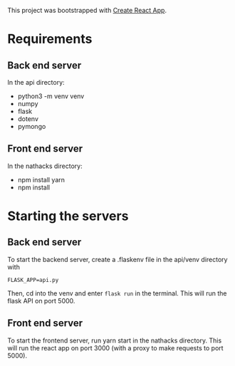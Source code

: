This project was bootstrapped with [Create React App](https://github.com/facebook/create-react-app).

# Requirements

## Back end server

In the api directory:

- python3 -m venv venv
- numpy
- flask
- dotenv
- pymongo

## Front end server

In the nathacks directory:

- npm install yarn
- npm install

# Starting the servers

## Back end server

To start the backend server, create a .flaskenv file in the api/venv directory with

```
FLASK_APP=api.py
```

Then, cd into the venv and enter `flask run` in the terminal. This will run the flask API on port 5000.

## Front end server

To start the frontend server, run yarn start in the nathacks directory. This will run the react app on port 3000 (with a proxy to make requests to port 5000).
